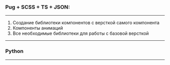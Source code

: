 ### Pug + SCSS + TS + JSON:

---

1. Создание библиотеки компонентов с версткой самого компонента
1. Компоненты анимаций
1. Все необходимые библиотеки для работы с базовой версткой

---

### Python

---

